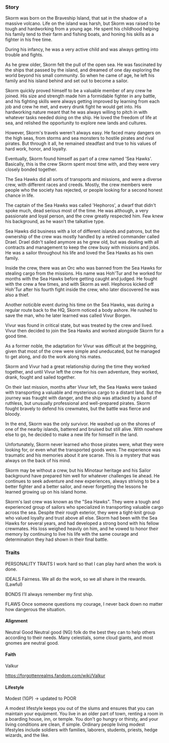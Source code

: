 ### Story

Skorm was born on the Braveship Island, that sat in the shadow of a massive volcano. Life on the island was harsh, but Skorm was raised to be tough and hardworking from a young age. He spent his childhood helping his family tend to their farm and fishing boats, and honing his skills as a fighter in his free time.

During his infancy, he was a very active child and was always getting into trouble and fights.

As he grew older, Skorm felt the pull of the open sea. He was fascinated by the ships that passed by the island, and dreamed of one day exploring the world beyond his small community. So when he came of age, he left his family and his island behind and set out to become a sailor.

Skorm quickly proved himself to be a valuable member of any crew he joined. His size and strength made him a formidable fighter in any battle, and his fighting skills were always getting improved by learning from each job and crew he met, and every drunk fight he would get into. His hardworking nature meant that he was always willing to pitch in with whatever tasks needed doing on the ship. He loved the freedom of life at sea, and relished the opportunity to explore new lands and cultures.

However, Skorm's travels weren't always easy. He faced many dangers on the high seas, from storms and sea monsters to hostile pirates and rival pirates. But through it all, he remained steadfast and true to his values of hard work, honor, and loyalty.

Eventually, Skorm found himself as part of a crew named 'Sea Hawks'. Basically, this is the crew Skorm spent most time with, and they were very closely bonded together.

The Sea Hawks did all sorts of transports and missions, and were a diverse crew, with different races and creeds. Mostly, the crew members were people who the society has rejected, or people looking for a second honest chance in life.

The captain of the Sea Hawks was called 'Hephoros', a dwarf that didn't spoke much, dead serious most of the time. He was although, a very passionate and loyal person, and the crew greatly respected him. Few knew his background, as he wasn't the talkative type.

Sea Hawks did business with a lot of different islands and patrons, but the ownership of the crew was mostly handled by a retired commander called Drael. Drael didn't sailed anymore as he grew old, but was dealing with all contracts and management to keep the crew busy with missions and jobs. He was a sailor throughout his life and loved the Sea Hawks as his own family.

Inside the crew, there was an Orc who was banned from the Sea Hawks for stealing cargo from the missions. His name was Hoh'Tur and he worked for months with the Sea Hawks before getting caught and judged. He fought with the crew a few times, and with Skorm as well. Hephoros kicked off Hoh'Tur after his fourth fight inside the crew, who later discovered he was also a thief.

Another noticible event during his time on the Sea Hawks, was during a regular route back to the HQ, Skorm noticed a body ashore. He rushed to save the man, who he later learned was called Vivur Borgen.

Vivur was found in critical state, but was treated by the crew and lived. Vivur then decided to join the Sea Hawks and worked alongside Skorm for a good time.

As a former noble, the adaptation for Vivur was difficult at the beggining, given that most of the crew were simple and uneducated, but he managed to get along, and do the work along his mates.

Skorm and Vivur had a great relationship during the time they worked together, and until Vivur left the crew for his own adventure, they worked, drank, fought and sailed together.

On their last mission, months after Vivur left, the Sea Hawks were tasked with transporting a valuable and mysterious cargo to a distant land. But the journey was fraught with danger, and the ship was attacked by a band of ruthless, but unusually professional and well-prepared pirates. Skorm fought bravely to defend his crewmates, but the battle was fierce and bloody.

In the end, Skorm was the only survivor. He washed up on the shores of one of the nearby islands, battered and bruised but still alive. With nowhere else to go, he decided to make a new life for himself in the land.

Unfortunately, Skorm never learned who those pirates were, what they were looking for, or even what the transported goods were. The experience was traumatic and his memories about it are scarse. This is a mystery that was always on the back of his mind.

Skorm may be without a crew, but his Minotaur heritage and his Sailor background have prepared him well for whatever challenges lie ahead. He continues to seek adventure and new experiences, always striving to be a better fighter and a better sailor, and never forgetting the lessons he learned growing up on his island home.

Skorm's last crew was known as the "Sea Hawks". They were a tough and experienced group of sailors who specialized in transporting valuable cargo across the sea. Despite their rough exterior, they were a tight-knit group who valued loyalty and trust above all else. Skorm had been with the Sea Hawks for several years, and had developed a strong bond with his fellow crewmates. His loss weighed heavily on him, and he vowed to honor their memory by continuing to live his life with the same courage and determination they had shown in their final battle.


### Traits

PERSONALITY TRAITS
I work hard so that I can play hard when the work is done.

IDEALS
Fairness. We all do the work, so we all share in the rewards. (Lawful)

BONDS
I’ll always remember my first ship.

FLAWS
Once someone questions my courage, I never back down no matter how dangerous the situation.

#### Alignment
Neutral Good
Neutral good (NG) folk do the best they can to help others according to their needs. Many celestials, some cloud giants, and most gnomes are neutral good.


#### Faith
Valkur

https://forgottenrealms.fandom.com/wiki/Valkur

#### Lifestyle
Modest (1GP) -> updated to POOR

A modest lifestyle keeps you out of the slums and ensures that you can maintain your equipment. You live in an older part of town, renting a room in a boarding house, inn, or temple. You don't go hungry or thirsty, and your living conditions are clean, if simple. Ordinary people living modest lifestyles include soldiers with families, laborers, students, priests, hedge wizards, and the like.